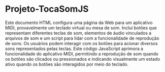 ﻿# Projeto-TocaSomJS
Este documento HTML configura uma página da Web para um aplicativo MIDI, provavelmente um teclado virtual ou mesa de som. Inclui botões que representam diferentes teclas de som, elementos de áudio vinculados a arquivos de som e um script para lidar com a funcionalidade de reprodução de sons. Os usuários podem interagir com os botões para acionar diversos sons representados pelas teclas.
Este código JavaScript aprimora a funcionalidade do aplicativo MIDI, permitindo a reprodução de som quando os botões são clicados ou pressionados e indicando visualmente um estado ativo quando os botões são interagidos por meio do teclado.
